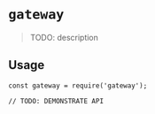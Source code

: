 # `gateway`

> TODO: description

## Usage

```
const gateway = require('gateway');

// TODO: DEMONSTRATE API
```

